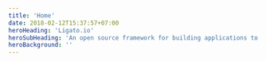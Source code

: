 ```yaml
---
title: 'Home'
date: 2018-02-12T15:37:57+07:00
heroHeading: 'Ligato.io'
heroSubHeading: 'An open source framework for building applications to control and manage VPP-based Cloud Native Network Functions (CNF)'
heroBackground: ''
---
```

